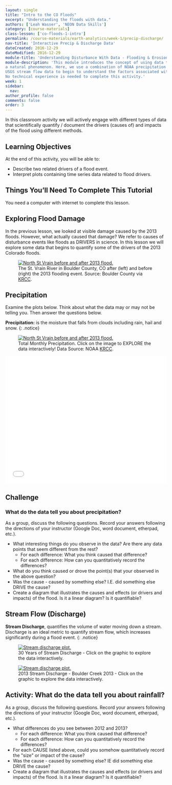 ```yaml
---
layout: single
title: "Intro to the CO Floods"
excerpt: "Understanding the floods with data."
authors: ['Leah Wasser', 'NEON Data Skills']
category: [course-materials]
class-lesson: ['co-floods-1-intro']
permalink: /course-materials/earth-analytics/week-1/precip-discharge/
nav-title: 'Interactive Precip & Discharge Data'
dateCreated: 2016-12-29
dateModified: 2016-12-29
module-title: 'Understanding Disturbance With Data - Flooding & Erosion'
module-description: 'This module introduces the concept of using data to Understand
a natural phenomenon. Here, we use a combination of NOAA precipitation data and
USGS stream flow data to begin to understand the factors associated with a flood.
No technical experience is needed to complete this activity.'
week: 1
sidebar:
  nav:
author_profile: false
comments: false
order: 3
---
```


In this classroom activity we will actively engage with different types of data
that scientifically quantify / document the drivers (causes of) and impacts of
the flood using different methods.

<div class='notice--success' markdown="1">

## <i class="fa fa-graduation-cap" aria-hidden="true"></i> Learning Objectives
At the end of this activity, you will be able to:

* Describe two related drivers of a flood event.
* Interpret plots containing time series data related to flood drivers.


## Things You’ll Need To Complete This Tutorial

You need a computer with internet to complete this lesson.

</div>

## Exploring Flood Damage

In the previous lesson, we looked at visible damage caused by the 2013 floods.
However, what actually caused that damage? We refer to causes of disturbance events
like floods as DRIVERS in science. In this lesson we will explore some data that
begins to quantify some of the drivers of the 2013 Colorado floods.

<figure>
 <a href="{{ site.url }}{{ site.baseurl }}/images/course-materials/earth-analytics/week-1/intro-co-floods/N_St_Vrain_before_after_CreditBoulderCo.jpg">
 <img src="{{ site.url }}{{ site.baseurl }}/images/course-materials/earth-analytics/week-1/intro-co-floods/N_St_Vrain_before_after_CreditBoulderCo.jpg" alt="North St Vrain before and after 2013 flood."></a>
 <figcaption> The St. Vrain River in Boulder County, CO after (left) and before
 (right) the 2013 flooding event.  Source: Boulder County via <a href="http://krcc.org/post/post-flood-planning-boulder-county" target="_blank"> KRCC</a>.
 </figcaption>
</figure>


## Precipitation

Examine the plots below. Think about what the data may or may not be telling you.
Then answer the questions below.

<i class="fa fa-star"></i> **Precipitation:** is the moisture that
falls from clouds including rain, hail and snow.
{: .notice}

<figure>
 <a href="https://plot.ly/~NEONDataSkills/6/total-monthly-precipitation-boulder-co-station/" target="_blank">
 <img src="{{ site.url }}{{ site.baseurl }}/images/course-materials/earth-analytics/week-1/intro-co-floods/total-monthly-precip.png" alt="North St Vrain before and after 2013 flood."></a>
 <figcaption> Total Monthly Precipitation. Click on the image to EXPLORE the data interactively! Data Source: NOAA <a href="http://krcc.org/post/post-flood-planning-boulder-county" target="_blank"> KRCC</a>.
 </figcaption>
</figure>

<iframe width="100%" height="400" frameborder="0" scrolling="no" src="//plot.ly/~leahawasser/161.embed"></iframe>

<div class="notice--warning" markdown="1">

## <i class="fa fa-pencil-square-o" aria-hidden="true"></i> Challenge

### What do the data tell you about precipitation?

As a group, discuss the following questions. Record your answers following the
directions of your instructor (Google Doc, word document, etherpad, etc.).

* What interesting things do you observe in the data? Are there any data points that seem different from the rest?
  * For each difference: What you think caused that difference?
  * For each difference: How can you quantitatively record the differences?
* What do you think caused or drove the point(s) that your observed in the above question?
* Was the cause - caused by something else? I.E. did something else DRIVE the cause?
* Create a diagram that illustrates the causes and effects (or drivers and impacts) of the flood. Is it a linear diagram? Is it quantifiable?
</div>


## Stream Flow (Discharge)

<i class="fa fa-star"></i> **Stream Discharge**, quantifies the volume of water
moving down a stream. Discharge is an ideal metric to quantify stream flow, which
increases significantly during a flood event.
{: .notice}


<figure>
 <a href="https://plot.ly/~leahawasser/166/stream-discharge-boulder-creek-2013/">
 <img src="{{ site.url }}{{ site.baseurl }}/images/course-materials/earth-analytics/week-1/intro-co-floods/stream-discharge-166.png" alt="Stream discharge plot."></a>
 <figcaption> 30 Years of Stream Discharge - Click on the graphic to
 explore the data interactively.
 </figcaption>
</figure>

<figure>
 <a href="https://plot.ly/~leahawasser/150/stream-discharge-boulder-creek-2013/">
 <img src="{{ site.url }}{{ site.baseurl }}/images/course-materials/earth-analytics/week-1/intro-co-floods/stream-discharge-150.png" alt="Stream discharge plot."></a>
 <figcaption> 2013 Stream Discharge - Boulder Creek 2013 - Click on the graphic to
 explore the data interactively.
 </figcaption>
</figure>

<div class="notice--warning" markdown="1">

## <i class="fa fa-pencil-square-o" aria-hidden="true"></i> Activity: What do the data tell you about rainfall?

As a group, discuss the following questions. Record your answers following the
directions of your instructor (Google Doc, word document, etherpad, etc.).

* What differences do you see between 2012 and 2013?
  * For each difference: What you think caused that difference?
  * For each difference: How can you quantitatively record the differences?
* For each CAUSE listed above, could you somehow quantitatively record the "size" or impact of the cause?
* Was the cause - caused by something else? IE did something else DRIVE the cause?
* Create a diagram that illustrates the causes and effects (or drivers and impacts) of the flood. Is it a linear diagram? Is it quantifiable?
</div>

